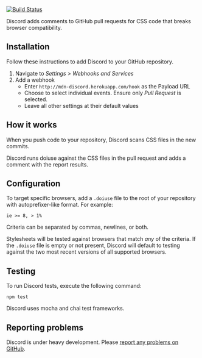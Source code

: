 [![Build Status](https://travis-ci.org/mdn/discord.svg?branch=master)](https://travis-ci.org/mdn/discord)

Discord adds comments to GitHub pull requests for CSS code that breaks browser
compatibility.

## Installation

Follow these instructions to add Discord to your GitHub repository.

1. Navigate to *Settings* > *Webhooks and Services*
2. Add a webhook
    * Enter `http://mdn-discord.herokuapp.com/hook` as the Payload URL
    * Choose to select individual events. Ensure only *Pull Request* is
      selected.
    * Leave all other settings at their default values

## How it works

When you push code to your repository, Discord scans CSS files in the new
commits.

Discord runs doiuse against the CSS files in the pull request and adds a comment
with the report results.

## Configuration

To target specific browsers, add a `.doiuse` file to the root of your repository
with autoprefixer-like format. For example:

`ie >= 8, > 1%`

Criteria can be separated by commas, newlines, or both.

Stylesheets will be tested against browsers that match *any* of the criteria.
If the `.doiuse` file is empty or not present, Discord will default to testing
against the two most recent versions of all supported browsers.

## Testing
To run Discord tests, execute the following command:

`npm test`

Discord uses mocha and chai test frameworks.

## Reporting problems

Discord is under heavy development. Please [report any problems on GitHub](https://github.com/mdn/discord/issues).
